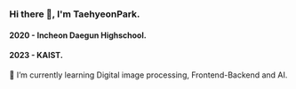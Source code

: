 ### Hi there 👋, I'm TaehyeonPark.

#### 2020 - Incheon Daegun Highschool.
#### 2023 - KAIST.

🌱 I’m currently learning Digital image processing, Frontend-Backend and AI.

<!--
**TaehyeonPark/TaehyeonPark** is a ✨ _special_ ✨ repository because its `README.md` (this file) appears on your GitHub profile.

Here are some ideas to get you started:

- 🔭 I’m currently working on ...
- 🌱 I’m currently learning ...
- 👯 I’m looking to collaborate on ...
- 🤔 I’m looking for help with ...
- 💬 Ask me about ...
- 📫 How to reach me: ...
- 😄 Pronouns: ...
- ⚡ Fun fact: ...
-->
